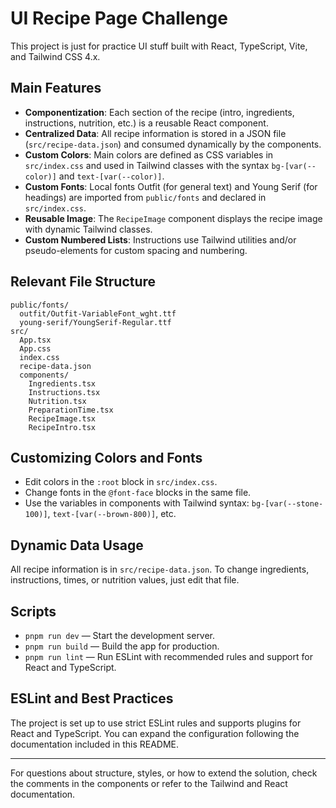 # UI Recipe Page Challenge

This project is just for practice UI stuff built with React, TypeScript, Vite, and Tailwind CSS 4.x.

## Main Features

- **Componentization**: Each section of the recipe (intro, ingredients, instructions, nutrition, etc.) is a reusable React component.
- **Centralized Data**: All recipe information is stored in a JSON file (`src/recipe-data.json`) and consumed dynamically by the components.
- **Custom Colors**: Main colors are defined as CSS variables in `src/index.css` and used in Tailwind classes with the syntax `bg-[var(--color)]` and `text-[var(--color)]`.
- **Custom Fonts**: Local fonts Outfit (for general text) and Young Serif (for headings) are imported from `public/fonts` and declared in `src/index.css`.
- **Reusable Image**: The `RecipeImage` component displays the recipe image with dynamic Tailwind classes.
- **Custom Numbered Lists**: Instructions use Tailwind utilities and/or pseudo-elements for custom spacing and numbering.

## Relevant File Structure

```
public/fonts/
  outfit/Outfit-VariableFont_wght.ttf
  young-serif/YoungSerif-Regular.ttf
src/
  App.tsx
  App.css
  index.css
  recipe-data.json
  components/
    Ingredients.tsx
    Instructions.tsx
    Nutrition.tsx
    PreparationTime.tsx
    RecipeImage.tsx
    RecipeIntro.tsx
```

## Customizing Colors and Fonts

- Edit colors in the `:root` block in `src/index.css`.
- Change fonts in the `@font-face` blocks in the same file.
- Use the variables in components with Tailwind syntax: `bg-[var(--stone-100)]`, `text-[var(--brown-800)]`, etc.

## Dynamic Data Usage

All recipe information is in `src/recipe-data.json`. To change ingredients, instructions, times, or nutrition values, just edit that file.

## Scripts

- `pnpm run dev` — Start the development server.
- `pnpm run build` — Build the app for production.
- `pnpm run lint` — Run ESLint with recommended rules and support for React and TypeScript.

## ESLint and Best Practices

The project is set up to use strict ESLint rules and supports plugins for React and TypeScript. You can expand the configuration following the documentation included in this README.

---

For questions about structure, styles, or how to extend the solution, check the comments in the components or refer to the Tailwind and React documentation.
